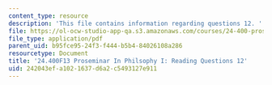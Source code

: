 ```yaml
---
content_type: resource
description: 'This file contains information regarding questions 12. '
file: https://ol-ocw-studio-app-qa.s3.amazonaws.com/courses/24-400-proseminar-in-philosophy-i-fall-2013/242043efa1021637d6a2c5493127e911_MIT24_400F13_Questions12.pdf
file_type: application/pdf
parent_uid: b95fce95-24f3-f444-b5b4-84026108a286
resourcetype: Document
title: '24.400F13 Proseminar In Philsophy I: Reading Questions 12'
uid: 242043ef-a102-1637-d6a2-c5493127e911
---
```

